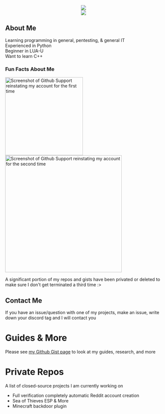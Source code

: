 <div align="center"">
 <img class="img" src="https://github-readme-stats.vercel.app//api?username=Nygosaki&count_private=true&show_icons=true&theme=midnight-purple&hide_border=true&&bg_color=00000000&text_color=6e93b5" /><br>
 <img class="img" src="https://github-readme-stats.vercel.app/api/top-langs/?username=Nygosaki&layout=compact&theme=midnight-purple&hide_border=true&bg_color=00000000&text_color=6e93b5" /><br>
</div>

## About Me
Learning programming in general, pentesting, & general IT   
Experienced in Python   
Beginner in LUA-U   
Want to learn C++   

### Fun Facts About Me   
<img width="250" alt="Screenshot of Github Support reinstating my account for the first time" src="https://github.com/Nygosaki/Nygosaki/assets/63132234/7477899e-a7ec-40db-b4db-3cfd177610d6">
<img width="375" alt="Screenshot of Github Support reinstating my account for the second time" src="https://github.com/Nygosaki/Nygosaki/assets/63132234/e5685335-1a95-42b3-884c-a69aba982f71">      
         
A significant portion of my repos and gists have been privated or deleted to make sure I don't get terminated a third time :>     

## Contact Me
If you have an issue/question with one of my projects, make an issue, write down your discord tag and I will contact you


# Guides & More
Please see [my Github Gist page](https://gist.github.com/Nygosaki) to look at my guides, research, and more

# Private Repos
A list of closed-source projects I am currently working on
- Full verification completely automatic Reddit account creation
- Sea of Thieves ESP & More
- Minecraft backdoor plugin
